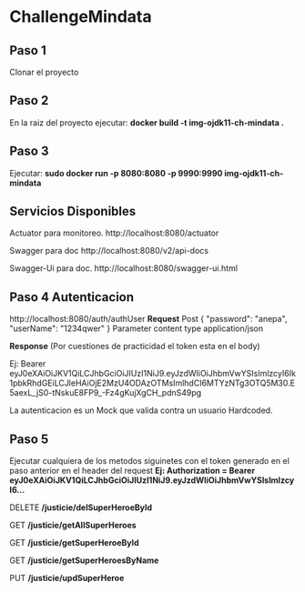 # ChallengeMindata

## Paso 1
Clonar el proyecto

## Paso 2
En la raiz del proyecto ejecutar: **docker build -t img-ojdk11-ch-mindata .**

## Paso 3
Ejecutar: **sudo docker run -p 8080:8080 -p 9990:9990 img-ojdk11-ch-mindata**

## Servicios Disponibles
Actuator para monitoreo.
http://localhost:8080/actuator

Swagger para doc
http://localhost:8080/v2/api-docs

Swagger-Ui para doc.
http://localhost:8080/swagger-ui.html

## Paso 4 Autenticacion
http://localhost:8080/auth/authUser
**Request**
Post
{
  "password": "anepa",
  "userName": "1234qwer"
}
Parameter content type
application/json

**Response** (Por cuestiones de practicidad el token esta en el body)

Ej:
Bearer eyJ0eXAiOiJKV1QiLCJhbGciOiJIUzI1NiJ9.eyJzdWIiOiJhbmVwYSIsImlzcyI6Ik1pbkRhdGEiLCJleHAiOjE2MzU4ODAzOTMsImlhdCI6MTYzNTg3OTQ5M30.E5aexL_jS0-tNskuE8FP9_-Fz4gKujXgCH_pdnS49pg

La autenticacion es un Mock que valida contra un usuario Hardcoded.

## Paso 5
Ejecutar cualquiera de los metodos siguinetes con el token generado en el paso anterior en el header del request
**Ej: Authorization = Bearer eyJ0eXAiOiJKV1QiLCJhbGciOiJIUzI1NiJ9.eyJzdWIiOiJhbmVwYSIsImlzcyI6...**

DELETE
**/justicie/delSuperHeroeById**

GET
**/justicie/getAllSuperHeroes**

GET
**/justicie/getSuperHeroeById**

GET
**/justicie/getSuperHeroesByName**

PUT
**/justicie/updSuperHeroe**

